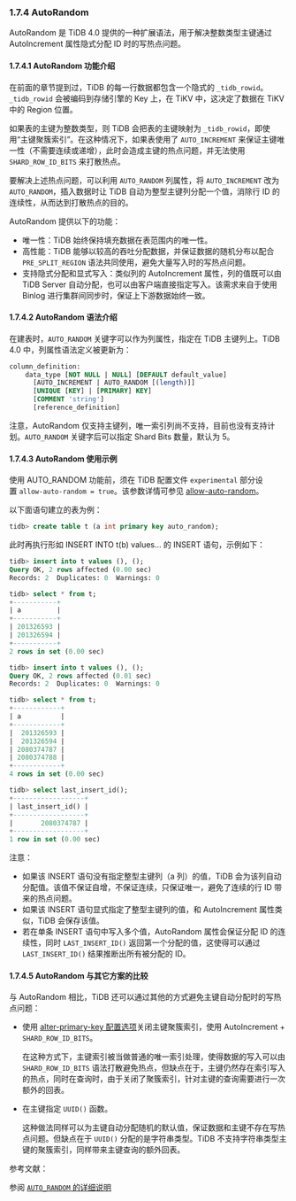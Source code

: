 ### 1.7.4 AutoRandom

AutoRandom 是 TiDB 4.0 提供的一种扩展语法，用于解决整数类型主键通过 AutoIncrement 属性隐式分配 ID 时的写热点问题。

#### 1.7.4.1 AutoRandom 功能介绍

在前面的章节提到过，TiDB 的每一行数据都包含一个隐式的 `_tidb_rowid`。`_tidb_rowid` 会被编码到存储引擎的 Key 上，在 TiKV 中，这决定了数据在 TiKV 中的 Region 位置。

如果表的主键为整数类型，则 TiDB 会把表的主键映射为 `_tidb_rowid`，即使用“主键聚簇索引”。在这种情况下，如果表使用了 `AUTO_INCREMENT` 来保证主键唯一性（不需要连续或递增），此时会造成主键的热点问题，并无法使用 `SHARD_ROW_ID_BITS` 来打散热点。

要解决上述热点问题，可以利用 `AUTO_RANDOM` 列属性，将 `AUTO_INCREMENT` 改为 `AUTO_RANDOM`，插入数据时让 TiDB 自动为整型主键列分配一个值，消除行 ID 的连续性，从而达到打散热点的目的。

AutoRandom 提供以下的功能：

* 唯一性：TiDB 始终保持填充数据在表范围内的唯一性。
* 高性能：TiDB 能够以较高的吞吐分配数据，并保证数据的随机分布以配合 `PRE_SPLIT_REGION` 语法共同使用，避免大量写入时的写热点问题。
* 支持隐式分配和显式写入：类似列的 AutoIncrement 属性，列的值既可以由 TiDB Server 自动分配，也可以由客户端直接指定写入。该需求来自于使用 Binlog 进行集群间同步时，保证上下游数据始终一致。

#### 1.7.4.2 AutoRandom 语法介绍

在建表时，`AUTO_RANDOM` 关键字可以作为列属性，指定在 TiDB 主键列上。TiDB 4.0 中，列属性语法定义被更新为：

```SQL
column_definition:
    data_type [NOT NULL | NULL] [DEFAULT default_value]
      [AUTO_INCREMENT | AUTO_RANDOM [(length)]]
      [UNIQUE [KEY] | [PRIMARY] KEY]
      [COMMENT 'string']
      [reference_definition]
```

注意，AutoRandom 仅支持主键列，唯一索引列尚不支持，目前也没有支持计划。`AUTO_RANDOM` 关键字后可以指定 Shard Bits 数量，默认为 5。

#### 1.7.4.3 AutoRandom 使用示例

使用 AUTO_RANDOM 功能前，须在 TiDB 配置文件 `experimental` 部分设置 `allow-auto-random = true`。该参数详情可参见 [allow-auto-random](https://pingcap.com/docs-cn/dev/reference/configuration/tidb-server/configuration-file#allow-auto-random)。

以下面语句建立的表为例：

```SQL
tidb> create table t (a int primary key auto_random);
```

此时再执行形如 INSERT INTO t(b) values... 的 INSERT 语句，示例如下：

```SQL
tidb> insert into t values (), ();
Query OK, 2 rows affected (0.00 sec)
Records: 2  Duplicates: 0  Warnings: 0

tidb> select * from t;
+-----------+
| a         |
+-----------+
| 201326593 |
| 201326594 |
+-----------+
2 rows in set (0.00 sec)

tidb> insert into t values (), ();
Query OK, 2 rows affected (0.01 sec)
Records: 2  Duplicates: 0  Warnings: 0

tidb> select * from t;
+------------+
| a          |
+------------+
|  201326593 |
|  201326594 |
| 2080374787 |
| 2080374788 |
+------------+
4 rows in set (0.00 sec)

tidb> select last_insert_id();
+------------------+
| last_insert_id() |
+------------------+
|       2080374787 |
+------------------+
1 row in set (0.00 sec)
```

注意：

* 如果该 INSERT 语句没有指定整型主键列（a 列）的值，TiDB 会为该列自动分配值。该值不保证自增，不保证连续，只保证唯一，避免了连续的行 ID 带来的热点问题。
* 如果该 INSERT 语句显式指定了整型主键列的值，和 AutoIncrement 属性类似，TiDB 会保存该值。
* 若在单条 INSERT 语句中写入多个值，AutoRandom 属性会保证分配 ID 的连续性，同时 `LAST_INSERT_ID()` 返回第一个分配的值，这使得可以通过 `LAST_INSERT_ID()` 结果推断出所有被分配的 ID。 

#### 1.7.4.5 AutoRandom 与其它方案的比较

与 AutoRandom 相比，TiDB 还可以通过其他的方式避免主键自动分配时的写热点问题：

* 使用 [alter-primary-key 配置选项](https://pingcap.com/docs-cn/dev/reference/configuration/tidb-server/configuration-file/#alter-primary-key)关闭主键聚簇索引，使用 AutoIncrement + `SHARD_ROW_ID_BITS`。

  在这种方式下，主键索引被当做普通的唯一索引处理，使得数据的写入可以由 `SHARD_ROW_ID_BITS` 语法打散避免热点，但缺点在于，主键仍然存在索引写入的热点，同时在查询时，由于关闭了聚簇索引，针对主键的查询需要进行一次额外的回表。

* 在主键指定 `UUID()` 函数。

  这种做法同样可以为主键自动分配随机的默认值，保证数据和主键不存在写热点问题。但缺点在于 `UUID()` 分配的是字符串类型。TiDB 不支持字符串类型主键的聚簇索引，同样带来主键查询的额外回表。

参考文献：

参阅 [`AUTO_RANDOM` 的详细说明](https://github.com/pingcap/docs/blob/master/reference/sql/attributes/auto-random.md)
